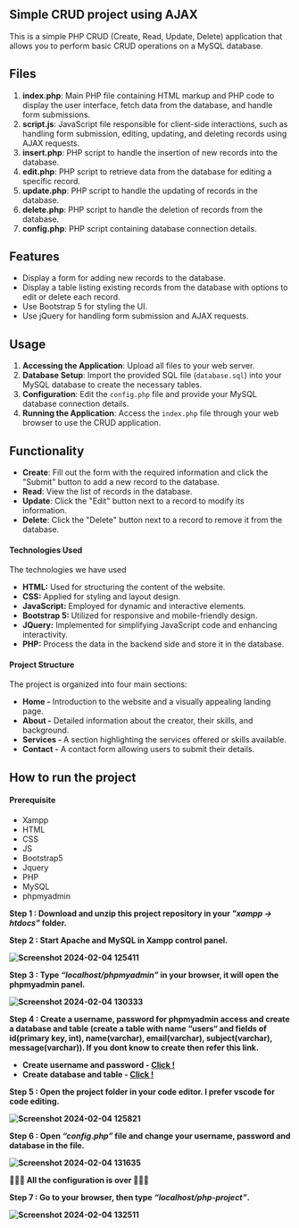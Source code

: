<h2>Simple CRUD project using AJAX</h2>

This is a simple PHP CRUD (Create, Read, Update, Delete) application that allows you to perform basic CRUD operations on a MySQL database.

## Files

1. **index.php**: Main PHP file containing HTML markup and PHP code to display the user interface, fetch data from the database, and handle form submissions.
2. **script.js**: JavaScript file responsible for client-side interactions, such as handling form submission, editing, updating, and deleting records using AJAX requests.
3. **insert.php**: PHP script to handle the insertion of new records into the database.
4. **edit.php**: PHP script to retrieve data from the database for editing a specific record.
5. **update.php**: PHP script to handle the updating of records in the database.
6. **delete.php**: PHP script to handle the deletion of records from the database.
7. **config.php**: PHP script containing database connection details.

## Features

- Display a form for adding new records to the database.
- Display a table listing existing records from the database with options to edit or delete each record.
- Use Bootstrap 5 for styling the UI.
- Use jQuery for handling form submission and AJAX requests.

## Usage

1. **Accessing the Application**: Upload all files to your web server.
2. **Database Setup**: Import the provided SQL file (`database.sql`) into your MySQL database to create the necessary tables.
3. **Configuration**: Edit the `config.php` file and provide your MySQL database connection details.
4. **Running the Application**: Access the `index.php` file through your web browser to use the CRUD application.

## Functionality

- **Create**: Fill out the form with the required information and click the "Submit" button to add a new record to the database.
- **Read**: View the list of records in the database.
- **Update**: Click the "Edit" button next to a record to modify its information.
- **Delete**: Click the "Delete" button next to a record to remove it from the database.

<h4>Technologies Used</h4>

The technologies we have used
<ul>
  <li><b>HTML:</b> Used for structuring the content of the website.</li>

  <li><b>CSS:</b> Applied for styling and layout design.</li>

  <li><b>JavaScript:</b> Employed for dynamic and interactive elements.</li>

  <li><b>Bootstrap 5: </b>Utilized for responsive and mobile-friendly design.</li>

  <li><b>JQuery:</b> Implemented for simplifying JavaScript code and enhancing interactivity.</li>

  <li><b>PHP:</b> Process the data in the backend side and store it in the database.</li>
</ul>

<h4>Project Structure</h4>

The project is organized into four main sections:
<ul>
  <li><b>Home - </b>Introduction to the website and a visually appealing landing page.</li>
  
  <li><b>About -</b> Detailed information about the creator, their skills, and background.</li>
  
  <li><b>Services - </b>A section highlighting the services offered or skills available.</li>
  
  <li><b>Contact -</b> A contact form allowing users to submit their details.</li>

</ul>

<h2>How to run the project</h2>

<h4>Prerequisite</h4>
<ul>
  <li>Xampp</li>
  
  <li>HTML</li>
  
  <li>CSS</li>
  
  <li>JS</li>
  
  <li>Bootstrap5</li>
  
  <li>Jquery</li>
  
  <li>PHP</li>
  
  <li>MySQL</li>
  
  <li>phpmyadmin</li>
</ul>


<b>Step 1 : Download and unzip this project repository in your <i>"xampp → htdocs"</i> folder.</b>

<b>Step 2 : Start Apache and MySQL in Xampp control panel. 

![Screenshot 2024-02-04 125411](https://github.com/Harishpmkumar/Portfolio_PHP_project/assets/94518989/ae1aabcd-7346-4831-b2fb-13ee331d6e77)

<b>Step 3 : Type <i>“localhost/phpmyadmin”</i> in your browser, it will open the phpmyadmin panel.</b>

![Screenshot 2024-02-04 130333](https://github.com/Harishpmkumar/Portfolio_PHP_project/assets/94518989/f4f6c1db-f6db-461a-aa03-371825f25b90)

<b>Step 4 : Create a username, password for phpmyadmin access and create a database and table (create a table with name “users“ and fields of id(primary key, int), name(varchar), email(varchar), subject(varchar), message(varchar)). If you dont know to create then refer this link. </b>
<ul>
<li><b>Create username and password - </b><a href="https://www.webserver.com.my/kb/creating-user-accounts-in-phpmyadmin/">Click !</a></li>

<li><b>Create database and table - </b><a href="https://www.geeksforgeeks.org/how-to-create-a-new-database-in-phpmyadmin/">Click !</a></li>
</ul>


<b>Step 5 : Open the project folder in your code editor. I prefer vscode for code editing.</b>

![Screenshot 2024-02-04 125821](https://github.com/Harishpmkumar/Portfolio_PHP_project/assets/94518989/3254a3f0-cc0c-443e-8833-226921bca723)

<b>Step 6 : Open <i>“config.php”</i> file and change your username, password and database in the file.</b>

 ![Screenshot 2024-02-04 131635](https://github.com/Harishpmkumar/Portfolio_PHP_project/assets/94518989/13b91691-4fca-4e7d-8813-9d7f3426f506)

🎊🥂🎉  All the configuration is over  🎊🥂🎉

<b>Step 7 : Go to your browser, then type <i>“localhost/php-project”</i>.</b>

![Screenshot 2024-02-04 132511](https://github.com/Harishpmkumar/Portfolio_PHP_project/assets/94518989/f90750b4-74cd-422e-9ed5-42dd29ea442c)
